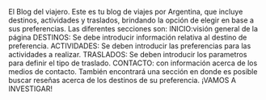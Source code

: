 El Blog del viajero. 
Este es tu blog de viajes por Argentina, que incluye destinos, actividades y traslados, brindando la opción de elegir en base a sus preferencias. 
Las diferentes secciones son:
INICIO:visión general de la página
DESTINOS: Se debe introducir información relativa al destino de preferencia.
ACTIVIDADES: Se deben introducir las preferencias para las actividades a realizar.
TRASLADOS: Se deben introducir los parametros para definir el tipo de traslado.
CONTACTO: con información acerca de los medios de contacto.
También encontrará una sección en donde es posible buscar reseñas acerca de los destinos de su preferencia.
¡VAMOS A INVESTIGAR!

